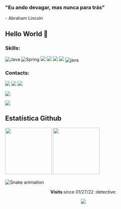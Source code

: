 <h3>  "Eu ando devagar, mas nunca para trás" </h3>
<p>                       - Abraham Lincoln </p>


<p><h2> Hello World 👋 </h2>

<h3> Skills: </h3>
<div>
<td><img alt="Java" src="https://img.shields.io/badge/java-%23ED8B00.svg?&style=for-the-badge&logo=java&logoColor=white"/></td>
<td><img alt="Spring" src="https://img.shields.io/badge/spring-%236DB33F.svg?&style=for-the-badge&logo=spring&logoColor=white"/></td>
<img src= https://img.shields.io/badge/Eclipse-2C2255?style=for-the-badge&logo=eclipse&logoColor=white>
<img src= https://img.shields.io/badge/MySQL-005C84?style=for-the-badge&logo=mysql&logoColor=white>
<img src=  https://img.shields.io/badge/GIT-E44C30?style=for-the-badge&logo=git&logoColor=white>  
<img src= https://img.shields.io/badge/Postman-FF6C37?style=for-the-badge&logo=Postman&logoColor=white> 
<img  align="center"alt="java"src=https://img.shields.io/badge/Angular-DD0031?style=for-the-badge&logo=angular&logoColor=white />  
  
  
  
</div>

<h3>Contacts: </h3>
<div>
<a href="https://www.instagram.com/wagner_karmo/" target="_blank"><img src="https://img.shields.io/badge/-Instagram-%23E4405F?style=for-the-badge&logo=instagram&logoColor=white" target="_blank"></a>
<a href="https://www.linkedin.com/in/wagneramorimcarmo/" target="_blank"><img src="https://img.shields.io/badge/-LinkedIn-%230077B5?style=for-the-badge&logo=linkedin&logoColor=white" target="_blank"></a>
<a href = "wagner.amorim.carmo@gmail.com"><img src="https://img.shields.io/badge/-Gmail-%23333?style=for-the-badge&logo=gmail&logoColor=white" target="_blank"></a>

  
  
  
<a href="https://discord.gg/wagxzStdcR" target="_blank"><img src="https://img.shields.io/badge/Discord-7289DA?style=for-the-badge&logo=discord&logoColor=white" target="_blank"></a>
  
  <a href = "mailto:contatorafaballerini@gmail.com"><img src="https://img.shields.io/badge/-Gmail-%23333?style=for-the-badge&logo=gmail&logoColor=white" target="_blank"></a>

  
  
  


</div>

<h2>Estatística Github</h2>
<div>
<a href="https://github.com/WagnerCarmo"> 
<img height="150em" src="https://github-readme-stats.vercel.app/api?username=WagnerCarmo&show_icons=true&theme=tokyonight&include_all_commits=true&count_private=true"/></a>
<img height="150em" src="https://github-readme-stats.vercel.app/api/top-langs/?username=WagnerCarmo&layout=compact&langs_count=7&theme=tokyonight"/>
</div>

![Snake animation](https://github.com/WagnerCarmo/WagnerCarmo/blob/output/github-contribution-grid-snake.svg)
  
<p align="center"><strong> Visits </strong> since 01/27/22 :detective: <br>
<p align="center"> 
<img alingn="center" src="https://profile-counter.glitch.me/WagnerCarmo/count.svg" />
</p>
